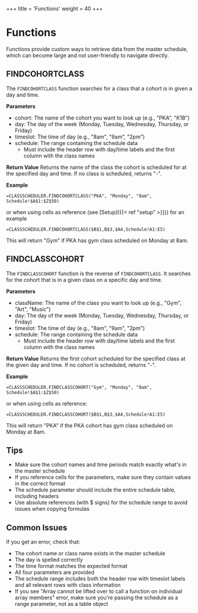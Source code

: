 +++
title = 'Functions'
weight = 40
+++
# Functions

Functions provide custom ways to retrieve data from the master schedule, which
can become large and not user-friendly to navigate directly.

## FINDCOHORTCLASS

The `FINDCOHORTCLASS` function searches for a class that a cohort is in given a day and time.

**Parameters**
- cohort: The name of the cohort you want to look up (e.g., "PKA", "K1B")
- day: The day of the week (Monday, Tuesday, Wednesday, Thursday, or Friday)
- timeslot: The time of day (e.g., "8am", "9am", "2pm")
- schedule: The range containing the schedule data
  - Must include the header row with day/time labels and the first column with the class names

**Return Value**
Returns the name of the class the cohort is scheduled for at the specified day and time. If no class is scheduled, returns "-".

**Example**
```
=CLASSSCHEDULER.FINDCOHORTCLASS("PKA", "Monday", "8am", Schedule!$A$1:$Z$50)
```
or when using cells as reference (see [Setup]({{< ref "setup" >}})) for an example
```
=CLASSSCHEDULER.FINDCOHORTCLASS($B$1,B$3,$A4,Schedule!A1:E5)
```

This will return "Gym" if PKA has gym class scheduled on Monday at 8am.

## FINDCLASSCOHORT

The `FINDCLASSCOHORT` function is the reverse of `FINDCOHORTCLASS`. It searches for the cohort that is in a given class on a specific day and time.

**Parameters**
- className: The name of the class you want to look up (e.g., "Gym", "Art", "Music")
- day: The day of the week (Monday, Tuesday, Wednesday, Thursday, or Friday)
- timeslot: The time of day (e.g., "8am", "9am", "2pm")
- schedule: The range containing the schedule data
  - Must include the header row with day/time labels and the first column with the class names

**Return Value**
Returns the first cohort scheduled for the specified class at the given day and time. If no cohort is scheduled, returns "-".

**Example**
```
=CLASSSCHEDULER.FINDCLASSCOHORT("Gym", "Monday", "8am", Schedule!$A$1:$Z$50)
```
or when using cells as reference:
```
=CLASSSCHEDULER.FINDCLASSCOHORT($B$1,B$3,$A4,Schedule!A1:E5)
```

This will return "PKA" if the PKA cohort has gym class scheduled on Monday at 8am.

## Tips

- Make sure the cohort names and time periods match exactly what's in the master schedule
- If you reference cells for the parameters, make sure they contain values in the correct format
- The schedule parameter should include the entire schedule table, including headers
- Use absolute references (with $ signs) for the schedule range to avoid issues when copying formulas

## Common Issues

If you get an error, check that:

- The cohort name or class name exists in the master schedule
- The day is spelled correctly
- The time format matches the expected format
- All four parameters are provided
- The schedule range includes both the header row with timeslot labels and all relevant rows with class information
- If you see "Array cannot be lifted over to call a function on individual array members" error, make sure you're passing the schedule as a range parameter, not as a table object